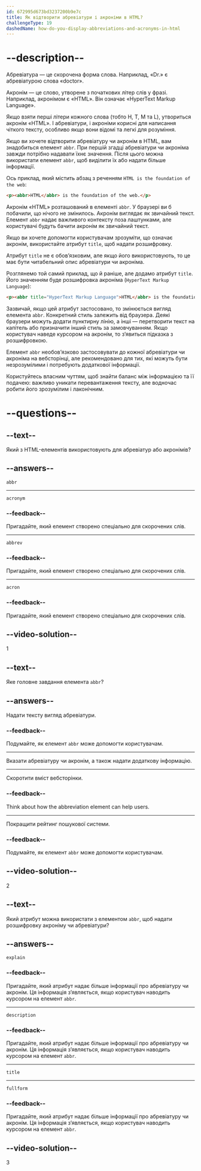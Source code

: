 ```yaml
---
id: 672995d673bd3237200b9e7c
title: Як відтворити абревіатури і акроніми в HTML?
challengeType: 19
dashedName: how-do-you-display-abbreviations-and-acronyms-in-html
---
```


# --description--

Абревіатура — це скорочена форма слова. Наприклад, «Dr.» є абревіатурою слова «doctor».

Акронім — це слово, утворене з початкових літер слів у фразі. Наприклад, акронімом є «HTML». Він означає «HyperText Markup Language».

Якщо взяти перші літери кожного слова (тобто H, T, M та L), утвориться акронім «HTML». І абревіатури, і акроніми корисні для написання чіткого тексту, особливо якщо вони відомі та легкі для розуміння.

Якщо ви хочете відтворити абревіатуру чи акронім в HTML, вам знадобиться елемент `abbr`. При першій згадці абревіатури чи акроніма завжди потрібно надавати їхнє значення. Після цього можна використати елемент `abbr`, щоб виділити їх або надати більше інформації.

Ось приклад, який містить абзац з реченням `HTML is the foundation of the web`:

```html
<p><abbr>HTML</abbr> is the foundation of the web.</p>
```

Акронім «HTML» розташований в елементі `abbr`. У браузері ви б побачили, що нічого не змінилось. Акронім виглядає як звичайний текст. Елемент `abbr` надає важливого контексту поза лаштунками, але користувачі будуть бачити акронім як звичайний текст.

Якщо ви хочете допомогти користувачам зрозуміти, що означає акронім, використайте атрибут `title`, щоб надати розшифровку.

Атрибут `title` не є обов’язковим, але якщо його використовують, то це має бути читабельний опис абревіатури чи акроніма.

Розглянемо той самий приклад, що й раніше, але додамо атрибут `title`. Його значенням буде розшифровка акроніма (`HyperText Markup Language`):

```html
<p><abbr title="HyperText Markup Language">HTML</abbr> is the foundation of the web.</p>
```

Зазвичай, якщо цей атрибут застосовано, то змінюється вигляд елемента `abbr`. Конкретний стиль залежить від браузера. Деякі браузери можуть додати пунктирну лінію, а інші — перетворити текст на капітель або призначити інший стиль за замовчуванням. Якщо користувач наведе курсором на акронім, то з’явиться підказка з розшифровкою.

Елемент `abbr` необов’язково застосовувати до кожної абревіатури чи акроніма на вебсторінці, але рекомендовано для тих, які можуть бути незрозумілими і потребують додаткової інформації.

Користуйтесь власним чуттям, щоб знайти баланс між інформацією та її подачею: важливо уникати перевантаження тексту, але водночас робити його зрозумілим і лаконічним.

# --questions--

## --text--

Який з HTML-елементів використовують для абревіатур або акронімів?

## --answers--

`abbr`

---

`acronym`

### --feedback--

Пригадайте, який елемент створено спеціально для скорочених слів.

---

`abbrev`

### --feedback--

Пригадайте, який елемент створено спеціально для скорочених слів.

---

`acron`

### --feedback--

Пригадайте, який елемент створено спеціально для скорочених слів.

## --video-solution--

1

## --text--

Яке головне завдання елемента `abbr`?

## --answers--

Надати тексту вигляд абревіатури.

### --feedback--

Подумайте, як елемент `abbr` може допомогти користувачам.

---

Вказати абревіатуру чи акронім, а також надати додаткову інформацію.

---

Скоротити вміст вебсторінки.

### --feedback--

Think about how the abbreviation element can help users.

---

Покращити рейтинг пошукової системи.

### --feedback--

Подумайте, як елемент `abbr` може допомогти користувачам.

## --video-solution--

2

## --text--

Який атрибут можна використати з елементом `abbr`, щоб надати розшифровку акроніму чи абревіатури?

## --answers--

`explain`

### --feedback--

Пригадайте, який атрибут надає більше інформації про абревіатуру чи акронім. Ця інформація з’являється, якщо користувач наводить курсором на елемент `abbr`.

---

`description`

### --feedback--

Пригадайте, який атрибут надає більше інформації про абревіатуру чи акронім. Ця інформація з’являється, якщо користувач наводить курсором на елемент `abbr`.

---

`title`

---

`fullform`

### --feedback--

Пригадайте, який атрибут надає більше інформації про абревіатуру чи акронім. Ця інформація з’являється, якщо користувач наводить курсором на елемент `abbr`.

## --video-solution--

3
